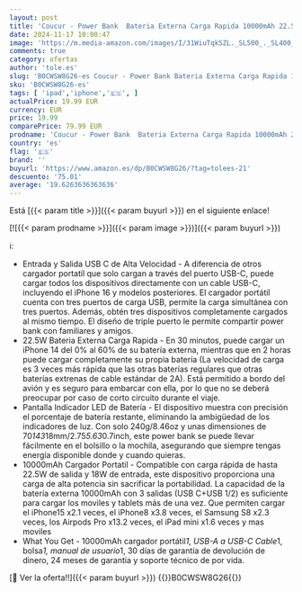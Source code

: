 ```yaml
---
layout: post
title: 'Coucur - Power Bank  Bateria Externa Carga Rapida 10000mAh 22.5W Bateria Portatil con Entrada y Salida USB C de Alta Velocidad  Patalla LED para iPhone 16 15 14 13 12 11 Pro MAX Samsung Galaxy iPad Tablet'
date: 2024-11-17 10:00:47
image: 'https://m.media-amazon.com/images/I/31WiuTqkSZL._SL500_._SL400_.jpg'
comments: true
category: ofertas
author: 'tole.es'
slug: 'B0CWSW8G26-es Coucur - Power Bank Bateria Externa Carga Rapida 10000mAh...'
sku: 'B0CWSW8G26-es'
tags: [ 'ipad','iphone','🇪🇸', ]
actualPrice: 19.99 EUR
currency: EUR
price: 19.99
comparePrice: 79.99 EUR
prodname: 'Coucur - Power Bank  Bateria Externa Carga Rapida 10000mAh 22.5W Bateria Portatil con Entrada y Salida USB C de Alta Velocidad  Patalla LED para iPhone 16 15 14 13 12 11 Pro MAX Samsung Galaxy iPad Tablet'
country: 'es'
flag: '🇪🇸'
brand: ''
buyurl: 'https://www.amazon.es/dp/B0CWSW8G26/?tag=tolees-21'
descuento: '75.01'
average: '19.6263636363636'
---
```


Está [{{< param title >}}]({{< param buyurl >}}) en el siguiente enlace!

[![{{< param prodname >}}]({{< param image >}})]({{< param buyurl >}})

ℹ️:

- Entrada y Salida USB C de Alta Velocidad - A diferencia de otros cargador portatil que solo cargan a través del puerto USB-C, puede cargar todos los dispositivos directamente con un cable USB-C, incluyendo el iPhone 16 y modelos posteriores. El cargador portátil cuenta con tres puertos de carga USB, permite la carga simultánea con tres puertos. Además, obtén tres dispositivos completamente cargados al mismo tiempo. El diseño de triple puerto le permite compartir power bank con familiares y amigos.
- 22.5W Bateria Externa Carga Rapida - En 30 minutos, puede cargar un iPhone 14 del 0% al 60% de su batería externa, mientras que en 2 horas puede cargar completamente su propia batería (La velocidad de carga es 3 veces más rápida que las otras baterías regulares que otras baterías extrenas de cable estándar de 2A). Está permitido a bordo del avión y es seguro para embarcar con ella, por lo que no se deberá preocupar por caso de corto circuito durante el viaje.
- Pantalla Indicador LED de Batería - El dispositivo muestra con precisión el porcentaje de batería restante, eliminando la ambigüedad de los indicadores de luz. Con solo 240g/8.46oz y unas dimensiones de 70*143*18mm/2.75*5.63*0.7inch, este power bank se puede llevar fácilmente en el bolsillo o la mochila, asegurando que siempre tengas energía disponible donde y cuando quieras.
- 10000mAh Cargador Portatil - Compatible con carga rápida de hasta 22.5W de salida y 18W de entrada, este dispositivo proporciona una carga de alta potencia sin sacrificar la portabilidad. La capacidad de la batería externa 10000mAh con 3 salidas (USB C+USB 1/2) es suficiente para cargar los moviles y tablets más de una vez. Que permiten cargar el iPhone15 x2.1 veces, el iPhone8 x3.8 veces, el Samsung S8 x2.3 veces, los Airpods Pro x13.2 veces, el iPad mini x1.6 veces y mas moviles
- What You Get - 10000mAh cargador portátil*1, USB-A a USB-C Cable*1, bolsa*1, manual de usuario*1, 30 días de garantía de devolución de dinero, 24 meses de garantía y soporte técnico de por vida.

[🛒 Ver la oferta!!]({{< param buyurl >}})
{{<world>}}B0CWSW8G26{{</world>}}

